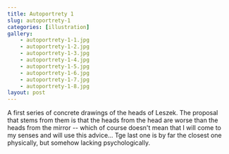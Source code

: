 ```yaml
---
title: Autoportrety 1
slug: autoportrety-1
categories: [illustration]
gallery:
    - autoportrety-1-1.jpg
    - autoportrety-1-2.jpg
    - autoportrety-1-3.jpg
    - autoportrety-1-4.jpg
    - autoportrety-1-5.jpg
    - autoportrety-1-6.jpg
    - autoportrety-1-7.jpg
    - autoportrety-1-8.jpg
layout: post
---
```


A first series of concrete drawings of the heads of Leszek. The proposal that stems from them is that the heads from the head are worse than the heads from the mirror -- which of course doesn't mean that I will come to my senses and will use this advice... Tge last one is by far the closest one physically, but somehow lacking psychologically.
